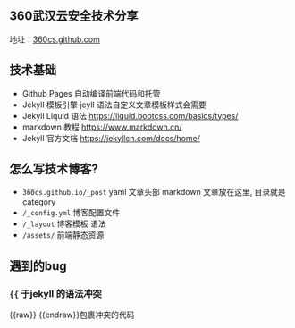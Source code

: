 ## 360武汉云安全技术分享

地址：[360cs.github.com](https://360cs.github.com)

## 技术基础
- Github Pages 自动编译前端代码和托管 
- Jekyll 模板引擎 jeyll 语法自定义文章模板样式会需要
- Jekyll Liquid 语法 https://liquid.bootcss.com/basics/types/
- markdown 教程 https://www.markdown.cn/
- Jekyll 官方文档 https://jekyllcn.com/docs/home/

## 怎么写技术博客?

- `360cs.github.io/_post` yaml 文章头部 markdown 文章放在这里, 目录就是category
- `/_config.yml` 博客配置文件
- `/_layout` 博客模板 语法
- `/assets/` 前端静态资源


## 遇到的bug

### `{{` 于jekyll 的语法冲突
{{raw}} {{endraw}}包裹冲突的代码


